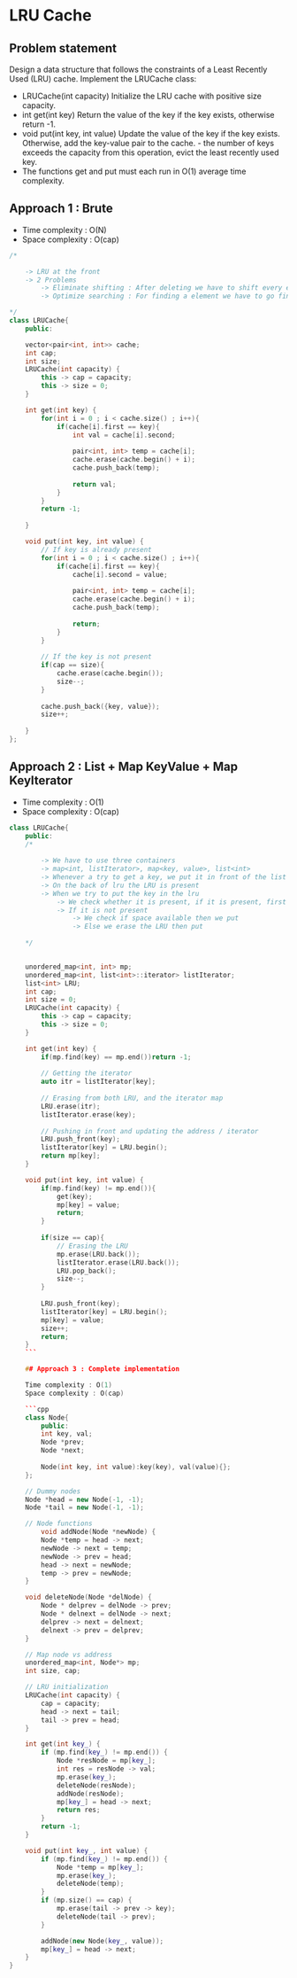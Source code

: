 # LRU Cache

## Problem statement

Design a data structure that follows the constraints of a Least Recently Used (LRU) cache. Implement the LRUCache class:
- LRUCache(int capacity) Initialize the LRU cache with positive size capacity.
- int get(int key) Return the value of the key if the key exists, otherwise return -1.
- void put(int key, int value) Update the value of the key if the key exists. Otherwise, add the key-value pair to the cache. - the number of keys exceeds the capacity from this operation, evict the least recently used key.
- The functions get and put must each run in O(1) average time complexity.

## Approach 1 : Brute

- Time complexity : O(N) 
- Space complexity : O(cap)

```cpp
/* 

    -> LRU at the front
    -> 2 Problems
        -> Eliminate shifting : After deleting we have to shift every elements - Fix : DLL (Changing the previous pointer while standing on any node for changing next pointer)
        -> Optimize searching : For finding a element we have to go find the element by iterating - Fix : Map<int, address/itr>

*/
class LRUCache{
    public: 

    vector<pair<int, int>> cache;
    int cap;
    int size;
    LRUCache(int capacity) {
        this -> cap = capacity;
        this -> size = 0;
    }

    int get(int key) {
        for(int i = 0 ; i < cache.size() ; i++){
            if(cache[i].first == key){
                int val = cache[i].second;
                
                pair<int, int> temp = cache[i];
                cache.erase(cache.begin() + i);
                cache.push_back(temp);
                
                return val;
            }
        }
        return -1;
        
    }

    void put(int key, int value) {
        // If key is already present
        for(int i = 0 ; i < cache.size() ; i++){
            if(cache[i].first == key){
                cache[i].second = value;
                
                pair<int, int> temp = cache[i];
                cache.erase(cache.begin() + i);
                cache.push_back(temp);
                
                return;
            }
        }
        
        // If the key is not present
        if(cap == size){
            cache.erase(cache.begin());
            size--;
        }
                
        cache.push_back({key, value});
        size++;
        
    }
};
```

## Approach 2 : List + Map KeyValue + Map KeyIterator

- Time complexity : O(1) 
- Space complexity : O(cap)


```cpp
class LRUCache{
    public:
    /*
        
        -> We have to use three containers
        -> map<int, listIterator>, map<key, value>, list<int>
        -> Whenever a try to get a key, we put it in front of the list
        -> On the back of lru the LRU is present
        -> When we try to put the key in the lru
            -> We check whether it is present, if it is present, first we hit the get() then we update it
            -> If it is not present
                -> We check if space available then we put
                -> Else we erase the LRU then put
                
    */


    unordered_map<int, int> mp;
    unordered_map<int, list<int>::iterator> listIterator;
    list<int> LRU;
    int cap;
    int size = 0;
    LRUCache(int capacity) {
        this -> cap = capacity;
        this -> size = 0;
    }

    int get(int key) {
        if(mp.find(key) == mp.end())return -1;
        
        // Getting the iterator
        auto itr = listIterator[key];
        
        // Erasing from both LRU, and the iterator map
        LRU.erase(itr);
        listIterator.erase(key);
        
        // Pushing in front and updating the address / iterator
        LRU.push_front(key);
        listIterator[key] = LRU.begin();
        return mp[key];
    }

    void put(int key, int value) {
        if(mp.find(key) != mp.end()){
            get(key);
            mp[key] = value;
            return;
        }
        
        if(size == cap){
            // Erasing the LRU 
            mp.erase(LRU.back());
            listIterator.erase(LRU.back());
            LRU.pop_back();
            size--;
        }
        
        LRU.push_front(key);
        listIterator[key] = LRU.begin();
        mp[key] = value;
        size++;
        return;
    }
    ```

    ## Approach 3 : Complete implementation

    Time complexity : O(1) 
    Space complexity : O(cap)

    ```cpp
    class Node{
        public: 
        int key, val;
        Node *prev;
        Node *next;
        
        Node(int key, int value):key(key), val(value){};
    };

    // Dummy nodes
    Node *head = new Node(-1, -1);
    Node *tail = new Node(-1, -1);

    // Node functions
        void addNode(Node *newNode) {
        Node *temp = head -> next;
        newNode -> next = temp;
        newNode -> prev = head;
        head -> next = newNode;
        temp -> prev = newNode;
    }

    void deleteNode(Node *delNode) {
        Node * delprev = delNode -> prev;
        Node * delnext = delNode -> next;
        delprev -> next = delnext;
        delnext -> prev = delprev;
    }

    // Map node vs address
    unordered_map<int, Node*> mp;
    int size, cap;

    // LRU initialization
    LRUCache(int capacity) {
        cap = capacity;
        head -> next = tail;
        tail -> prev = head;
    }

    int get(int key_) {
        if (mp.find(key_) != mp.end()) {
            Node *resNode = mp[key_];
            int res = resNode -> val;
            mp.erase(key_);
            deleteNode(resNode);
            addNode(resNode);
            mp[key_] = head -> next;
            return res;
        }
        return -1;
    }

    void put(int key_, int value) {
        if (mp.find(key_) != mp.end()) {
            Node *temp = mp[key_];
            mp.erase(key_);
            deleteNode(temp);
        }
        if (mp.size() == cap) {
            mp.erase(tail -> prev -> key);
            deleteNode(tail -> prev);
        }

        addNode(new Node(key_, value));
        mp[key_] = head -> next;
    }
}
```